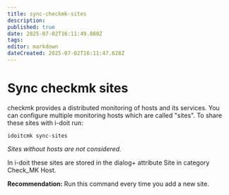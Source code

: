 ```yaml
---
title: sync-checkmk-sites
description: 
published: true
date: 2025-07-02T16:11:49.880Z
tags: 
editor: markdown
dateCreated: 2025-07-02T16:11:47.628Z
---
```


# Sync checkmk sites

checkmk provides a distributed monitoring of hosts and its services. You can configure multiple monitoring hosts which are called "sites". To share these sites with i-doit run:

```shell
idoitcmk sync-sites
```

_Sites without hosts are not considered._

In i-doit these sites are stored in the dialog+ attribute Site in category Check_MK Host.

**Recommendation:** Run this command every time you add a new site.
